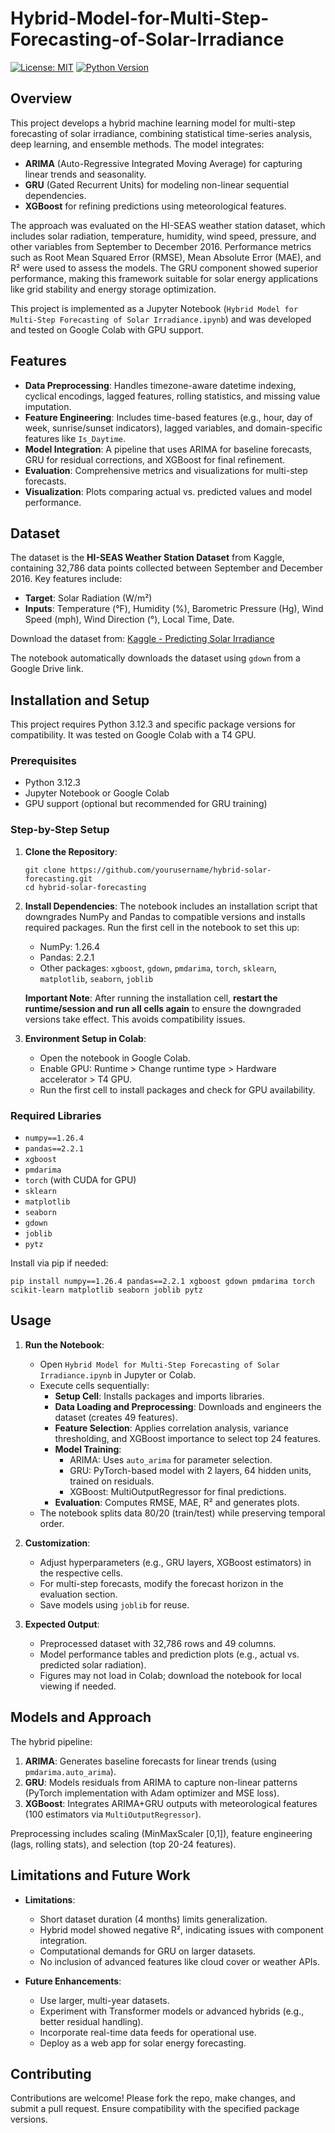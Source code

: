 # Hybrid-Model-for-Multi-Step-Forecasting-of-Solar-Irradiance

[![License: MIT](https://img.shields.io/badge/License-MIT-yellow.svg)](https://opensource.org/licenses/MIT)
[![Python Version](https://img.shields.io/badge/Python-3.12.3-blue.svg)](https://www.python.org/downloads/)

## Overview

This project develops a hybrid machine learning model for multi-step forecasting of solar irradiance, combining statistical time-series analysis, deep learning, and ensemble methods. The model integrates:

- **ARIMA** (Auto-Regressive Integrated Moving Average) for capturing linear trends and seasonality.
- **GRU** (Gated Recurrent Units) for modeling non-linear sequential dependencies.
- **XGBoost** for refining predictions using meteorological features.

The approach was evaluated on the HI-SEAS weather station dataset, which includes solar radiation, temperature, humidity, wind speed, pressure, and other variables from September to December 2016. Performance metrics such as Root Mean Squared Error (RMSE), Mean Absolute Error (MAE), and R² were used to assess the models. The GRU component showed superior performance, making this framework suitable for solar energy applications like grid stability and energy storage optimization.

This project is implemented as a Jupyter Notebook (`Hybrid Model for Multi-Step Forecasting of Solar Irradiance.ipynb`) and was developed and tested on Google Colab with GPU support.

## Features

- **Data Preprocessing**: Handles timezone-aware datetime indexing, cyclical encodings, lagged features, rolling statistics, and missing value imputation.
- **Feature Engineering**: Includes time-based features (e.g., hour, day of week, sunrise/sunset indicators), lagged variables, and domain-specific features like `Is_Daytime`.
- **Model Integration**: A pipeline that uses ARIMA for baseline forecasts, GRU for residual corrections, and XGBoost for final refinement.
- **Evaluation**: Comprehensive metrics and visualizations for multi-step forecasts.
- **Visualization**: Plots comparing actual vs. predicted values and model performance.

## Dataset

The dataset is the **HI-SEAS Weather Station Dataset** from Kaggle, containing 32,786 data points collected between September and December 2016. Key features include:

- **Target**: Solar Radiation (W/m²)
- **Inputs**: Temperature (°F), Humidity (%), Barometric Pressure (Hg), Wind Speed (mph), Wind Direction (°), Local Time, Date.

Download the dataset from: [Kaggle - Predicting Solar Irradiance](https://www.kaggle.com/datasets/dipankarbiswas01/predicting-solar-irradiance?resource=download)

The notebook automatically downloads the dataset using `gdown` from a Google Drive link.

## Installation and Setup

This project requires Python 3.12.3 and specific package versions for compatibility. It was tested on Google Colab with a T4 GPU.

### Prerequisites

- Python 3.12.3
- Jupyter Notebook or Google Colab
- GPU support (optional but recommended for GRU training)

### Step-by-Step Setup

1. **Clone the Repository**:
   ```
   git clone https://github.com/yourusername/hybrid-solar-forecasting.git
   cd hybrid-solar-forecasting
   ```

2. **Install Dependencies**:
   The notebook includes an installation script that downgrades NumPy and Pandas to compatible versions and installs required packages. Run the first cell in the notebook to set this up:
   - NumPy: 1.26.4
   - Pandas: 2.2.1
   - Other packages: `xgboost`, `gdown`, `pmdarima`, `torch`, `sklearn`, `matplotlib`, `seaborn`, `joblib`

   **Important Note**: After running the installation cell, **restart the runtime/session and run all cells again** to ensure the downgraded versions take effect. This avoids compatibility issues.

3. **Environment Setup in Colab**:
   - Open the notebook in Google Colab.
   - Enable GPU: Runtime > Change runtime type > Hardware accelerator > T4 GPU.
   - Run the first cell to install packages and check for GPU availability.

### Required Libraries

- `numpy==1.26.4`
- `pandas==2.2.1`
- `xgboost`
- `pmdarima`
- `torch` (with CUDA for GPU)
- `sklearn`
- `matplotlib`
- `seaborn`
- `gdown`
- `joblib`
- `pytz`

Install via pip if needed:
```
pip install numpy==1.26.4 pandas==2.2.1 xgboost gdown pmdarima torch scikit-learn matplotlib seaborn joblib pytz
```

## Usage

1. **Run the Notebook**:
   - Open `Hybrid Model for Multi-Step Forecasting of Solar Irradiance.ipynb` in Jupyter or Colab.
   - Execute cells sequentially:
     - **Setup Cell**: Installs packages and imports libraries.
     - **Data Loading and Preprocessing**: Downloads and engineers the dataset (creates 49 features).
     - **Feature Selection**: Applies correlation analysis, variance thresholding, and XGBoost importance to select top 24 features.
     - **Model Training**:
       - ARIMA: Uses `auto_arima` for parameter selection.
       - GRU: PyTorch-based model with 2 layers, 64 hidden units, trained on residuals.
       - XGBoost: MultiOutputRegressor for final predictions.
     - **Evaluation**: Computes RMSE, MAE, R² and generates plots.
   - The notebook splits data 80/20 (train/test) while preserving temporal order.

2. **Customization**:
   - Adjust hyperparameters (e.g., GRU layers, XGBoost estimators) in the respective cells.
   - For multi-step forecasts, modify the forecast horizon in the evaluation section.
   - Save models using `joblib` for reuse.

3. **Expected Output**:
   - Preprocessed dataset with 32,786 rows and 49 columns.
   - Model performance tables and prediction plots (e.g., actual vs. predicted solar radiation).
   - Figures may not load in Colab; download the notebook for local viewing if needed.

## Models and Approach

The hybrid pipeline:

1. **ARIMA**: Generates baseline forecasts for linear trends (using `pmdarima.auto_arima`).
2. **GRU**: Models residuals from ARIMA to capture non-linear patterns (PyTorch implementation with Adam optimizer and MSE loss).
3. **XGBoost**: Integrates ARIMA+GRU outputs with meteorological features (100 estimators via `MultiOutputRegressor`).

Preprocessing includes scaling (MinMaxScaler [0,1]), feature engineering (lags, rolling stats), and selection (top 20-24 features).

## Limitations and Future Work

- **Limitations**:
  - Short dataset duration (4 months) limits generalization.
  - Hybrid model showed negative R², indicating issues with component integration.
  - Computational demands for GRU on larger datasets.
  - No inclusion of advanced features like cloud cover or weather APIs.

- **Future Enhancements**:
  - Use larger, multi-year datasets.
  - Experiment with Transformer models or advanced hybrids (e.g., better residual handling).
  - Incorporate real-time data feeds for operational use.
  - Deploy as a web app for solar energy forecasting.

## Contributing

Contributions are welcome! Please fork the repo, make changes, and submit a pull request. Ensure compatibility with the specified package versions.

